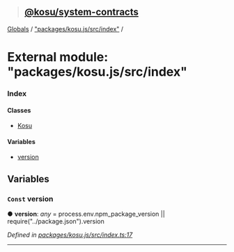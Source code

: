 > ## [@kosu/system-contracts](../README.md)

[Globals](../globals.md) / ["packages/kosu.js/src/index"](_packages_kosu_js_src_index_.md) /

# External module: "packages/kosu.js/src/index"

### Index

#### Classes

* [Kosu](../classes/_packages_kosu_js_src_index_.kosu.md)

#### Variables

* [version](_packages_kosu_js_src_index_.md#const-version)

## Variables

### `Const` version

● **version**: *any* =  process.env.npm_package_version || require("../package.json").version

*Defined in [packages/kosu.js/src/index.ts:17](url)*

___